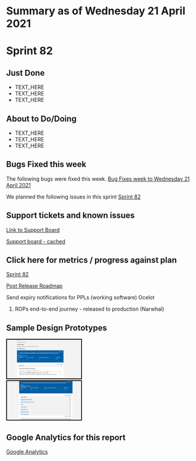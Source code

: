 # Summary as of Wednesday 21 April 2021 

# Sprint 82

## Just Done
* TEXT_HERE
* TEXT_HERE
* TEXT_HERE

## About to Do/Doing
* TEXT_HERE
* TEXT_HERE
* TEXT_HERE

## Bugs Fixed this week
The following bugs were fixed this week.
[Bug Fixes week to Wednesday 21 April 2021](graphs/bugs21042021.png)

We planned the following issues in this sprint 
[Sprint 82](graphs/sprint21042021.png)

## Support tickets and known issues
[Link to Support Board](https://collaboration.homeoffice.gov.uk/jira/secure/RapidBoard.jspa?rapidView=1717&selectedIssue=ASSB-253)

[Support board - cached](graphs/supportBoard21042021.png)

## Click here for metrics / progress against plan
[Sprint 82](graphs/progress21042021.png)

[Post Release Roadmap](graphs/roadmap21042021.png)

Send expiry notifications for PPLs (working software) Ocelot

1. ROPs end-to-end journey - released to production (Narwhal)

## Sample Design Prototypes
<a href="graphs/proto1_21042021.png"><img src="graphs/proto1_21042021.png" alt="HTML5 Icon" width="200" style="border:2px solid black"></a>
<br>
<a href="graphs/proto2_21042021.png"><img src="graphs/proto2_21042021.png" alt="HTML5 Icon" width="200" style="border:2px solid black"></a>
<br>


## Google Analytics for this report
[Google Analytics](graphs/GA21042021.png)

